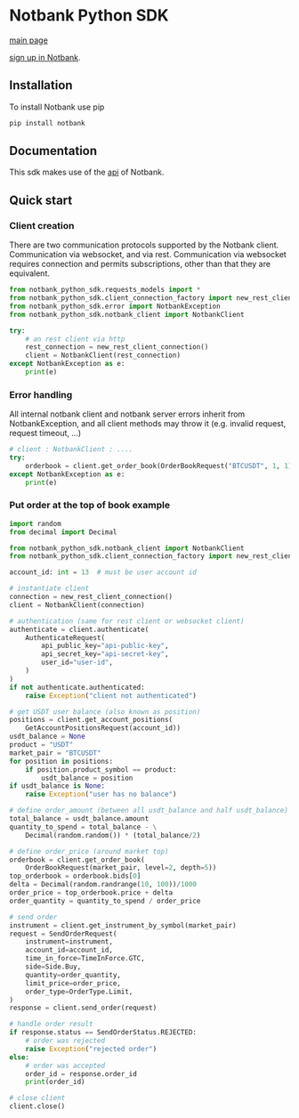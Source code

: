 # Notbank Python SDK

[main page](https://notbank.exchange)

[sign up in Notbank](https://www.cryptomkt.com/account/register).

## Installation

To install Notbank use pip

```bash
pip install notbank
```

## Documentation

This sdk makes use of the [api](https://apidoc.notbank.exchange) of Notbank.

## Quick start

### Client creation

There are two communication protocols supported by the Notbank client. Communication via websocket, and via rest. Communication via websocket requires connection and permits subscriptions, other than that they are equivalent.

```python
from notbank_python_sdk.requests_models import *
from notbank_python_sdk.client_connection_factory import new_rest_client_connection
from notbank_python_sdk.error import NotbankException
from notbank_python_sdk.notbank_client import NotbankClient

try:
    # an rest client via http
    rest_connection = new_rest_client_connection()
    client = NotbankClient(rest_connection)
except NotbankException as e:
    print(e)
```

### Error handling

All internal notbank client and notbank server errors inherit from NotbankException, and all client methods may throw it (e.g. invalid request, request timeout, ...)

```python
# client : NotbankClient : ....
try:
    orderbook = client.get_order_book(OrderBookRequest("BTCUSDT", 1, 1))
except NotbankException as e:
    print(e)
```

### Put order at the top of book example

```python
import random
from decimal import Decimal

from notbank_python_sdk.notbank_client import NotbankClient
from notbank_python_sdk.client_connection_factory import new_rest_client_connection

account_id: int = 13  # must be user account id

# instantiate client
connection = new_rest_client_connection()
client = NotbankClient(connection)

# authentication (same for rest client or websocket client)
authenticate = client.authenticate(
    AuthenticateRequest(
        api_public_key="api-public-key",
        api_secret_key="api-secret-key",
        user_id="user-id",
    )
)
if not authenticate.authenticated:
    raise Exception("client not authenticated")

# get USDT user balance (also known as position)
positions = client.get_account_positions(
    GetAccountPositionsRequest(account_id))
usdt_balance = None
product = "USDT"
market_pair = "BTCUSDT"
for position in positions:
    if position.product_symbol == product:
        usdt_balance = position
if usdt_balance is None:
    raise Exception("user has no balance")

# define order_amount (between all usdt_balance and half usdt_balance)
total_balance = usdt_balance.amount
quantity_to_spend = total_balance - \
    Decimal(random.random()) * (total_balance/2)

# define order_price (around market top)
orderbook = client.get_order_book(
    OrderBookRequest(market_pair, level=2, depth=5))
top_orderbook = orderbook.bids[0]
delta = Decimal(random.randrange(10, 100))/1000
order_price = top_orderbook.price + delta
order_quantity = quantity_to_spend / order_price

# send order
instrument = client.get_instrument_by_symbol(market_pair)
request = SendOrderRequest(
    instrument=instrument,
    account_id=account_id,
    time_in_force=TimeInForce.GTC,
    side=Side.Buy,
    quantity=order_quantity,
    limit_price=order_price,
    order_type=OrderType.Limit,
)
response = client.send_order(request)

# handle order result
if response.status == SendOrderStatus.REJECTED:
    # order was rejected
    raise Exception("rejected order")
else:
    # order was accepted
    order_id = response.order_id
    print(order_id)

# close client
client.close()
```
